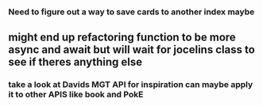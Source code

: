 ### Need to figure out a way to save cards to another index maybe
## might end up refactoring function to be more async and await but will wait for jocelins class to see if theres anything else

### take a look at Davids MGT API for inspiration can maybe apply it to other APIS like book and PokE